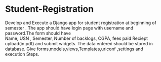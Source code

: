 # Student-Registration
Develop and Execute a Django app for student registration at beginning of semester . 
The app should have login page with username and password.The form should have  
Name, USN , Semester, Number of backlogs, CGPA, fees paid Reciept upload(in pdf) 
and submit widgets. The data entered should be stored in database. Give 
forms,models,views,Templates,urlconf ,settings and execution Steps. 
